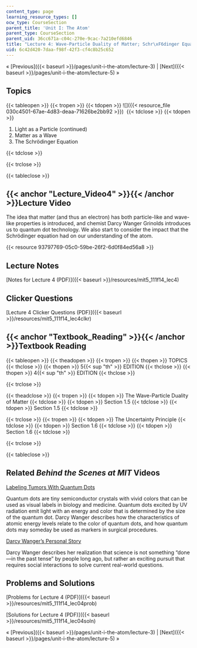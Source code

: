 ```yaml
---
content_type: page
learning_resource_types: []
ocw_type: CourseSection
parent_title: 'Unit I: The Atom'
parent_type: CourseSection
parent_uid: 36cc671a-c04c-270e-9cac-7a210efd6846
title: "Lecture 4: Wave-Particle Duality of Matter; Schr\xF6dinger Equation"
uid: 6c42d420-7daa-f98f-42f3-cf4c8b25c652
---
```


« [Previous]({{< baseurl >}}/pages/unit-i-the-atom/lecture-3) | [Next]({{< baseurl >}}/pages/unit-i-the-atom/lecture-5) »

Topics
------

{{< tableopen >}}
{{< tropen >}}
{{< tdopen >}}
![]({{< resource_file 030c4501-67ae-4d83-deaa-71626be2bb92 >}}) 
{{< tdclose >}}
{{< tdopen >}}


1.  Light as a Particle (continued)
2.  Matter as a Wave
3.  The Schrödinger Equation


{{< tdclose >}}

{{< trclose >}}

{{< tableclose >}}

{{< anchor "Lecture_Video4" >}}{{< /anchor >}}Lecture Video
-----------------------------------------------------------

The idea that matter (and thus an electron) has both particle-like and wave-like properties is introduced, and chemist Darcy Wanger Grinolds introduces us to quantum dot technology. We also start to consider the impact that the Schrödinger equation had on our understanding of the atom.

{{< resource 93797769-05c0-59be-26f2-6d0f84ed56a8 >}}

Lecture Notes
-------------

[Notes for Lecture 4 (PDF)]({{< baseurl >}}/resources/mit5_111f14_lec4)

Clicker Questions
-----------------

[Lecture 4 Clicker Questions (PDF)]({{< baseurl >}}/resources/mit5_111f14_lec4clkr)

{{< anchor "Textbook_Reading" >}}{{< /anchor >}}Textbook Reading
----------------------------------------------------------------

{{< tableopen >}}
{{< theadopen >}}
{{< tropen >}}
{{< thopen >}}
TOPICS
{{< thclose >}}
{{< thopen >}}
5{{< sup "th" >}} EDITION
{{< thclose >}}
{{< thopen >}}
4{{< sup "th" >}} EDITION
{{< thclose >}}

{{< trclose >}}

{{< theadclose >}}
{{< tropen >}}
{{< tdopen >}}
The Wave-Particle Duality of Matter
{{< tdclose >}}
{{< tdopen >}}
Section 1.5
{{< tdclose >}}
{{< tdopen >}}
Section 1.5
{{< tdclose >}}

{{< trclose >}}
{{< tropen >}}
{{< tdopen >}}
The Uncertainty Principle
{{< tdclose >}}
{{< tdopen >}}
Section 1.6
{{< tdclose >}}
{{< tdopen >}}
Section 1.6
{{< tdclose >}}

{{< trclose >}}

{{< tableclose >}}

Related _Behind the Scenes at MIT_ Videos
-----------------------------------------

[Labeling Tumors With Quantum Dots](http://techtv.mit.edu/videos/24170-labeling-tumors-with-quantum-dots) 

Quantum dots are tiny semiconductor crystals with vivid colors that can be used as visual labels in biology and medicine. Quantum dots excited by UV radiation emit light with an energy and color that is determined by the size of the quantum dot. Darcy Wanger describes how the characteristics of atomic energy levels relate to the color of quantum dots, and how quantum dots may someday be used as markers in surgical procedures.

[Darcy Wanger’s Personal Story](http://techtv.mit.edu/videos/24169-darcy-wanger-s-personal-story) 

Darcy Wanger describes her realization that science is not something “done—in the past tense” by people long ago, but rather an exciting pursuit that requires social interactions to solve current real-world questions.

Problems and Solutions
----------------------

[Problems for Lecture 4 (PDF)]({{< baseurl >}}/resources/mit5_111f14_lec04prob)

[Solutions for Lecture 4 (PDF)]({{< baseurl >}}/resources/mit5_111f14_lec04soln)

« [Previous]({{< baseurl >}}/pages/unit-i-the-atom/lecture-3) | [Next]({{< baseurl >}}/pages/unit-i-the-atom/lecture-5) »